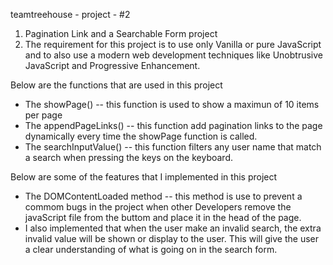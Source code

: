 teamtreehouse - project - #2
1. Pagination Link and a Searchable Form project
2. The requirement for this project is to use only Vanilla or pure JavaScript
   and to also use a modern web development techniques like Unobtrusive JavaScript 
   and Progressive Enhancement.
 
 Below are the functions that are used in this project
 * The showPage() -- this function is used to show a maximun of 10 items per page
 * The appendPageLinks() -- this function add pagination links to the page dynamically
   every time the showPage function is called.
 * The searchInputValue() -- this function filters any user name that match a search when pressing the keys on the keyboard.
 
Below are some of the features that I implemented in this project
 * The DOMContentLoaded method -- this method is use to prevent a commom bugs in the project when 
   other Developers remove the javaScript file from the buttom and place it in the head of the page.
 * I also implemented that when the user make an invalid search, the extra invalid value will be 
   shown or display to the user. This will give the user a clear understanding of what is going on in the 
   search form.
